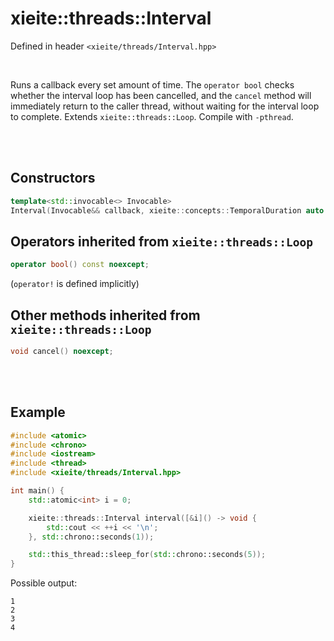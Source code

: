 # xieite::threads::Interval
Defined in header `<xieite/threads/Interval.hpp>`

<br/>

Runs a callback every set amount of time. The `operator bool` checks whether the interval loop has been cancelled, and the `cancel` method will immediately return to the caller thread, without waiting for the interval loop to complete. Extends `xieite::threads::Loop`. Compile with `-pthread`.

<br/><br/>

## Constructors
```cpp
template<std::invocable<> Invocable>
Interval(Invocable&& callback, xieite::concepts::TemporalDuration auto duration) noexcept;
```

## Operators inherited from `xieite::threads::Loop`
```cpp
operator bool() const noexcept;
```
(`operator!` is defined implicitly)

## Other methods inherited from `xieite::threads::Loop`
```cpp
void cancel() noexcept;
```

<br/><br/>

## Example
```cpp
#include <atomic>
#include <chrono>
#include <iostream>
#include <thread>
#include <xieite/threads/Interval.hpp>

int main() {
	std::atomic<int> i = 0;

	xieite::threads::Interval interval([&i]() -> void {
		std::cout << ++i << '\n';
	}, std::chrono::seconds(1));

	std::this_thread::sleep_for(std::chrono::seconds(5));
}
```
Possible output:
```
1
2
3
4
```

